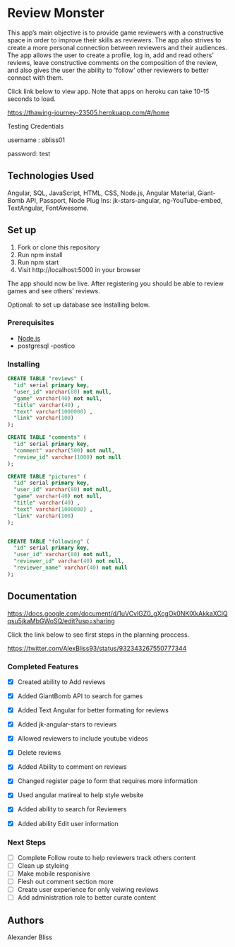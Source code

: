 # Review Monster

This app’s main objective is to provide game reviewers with a constructive space in order to improve their skills as reviewers. The app also strives to create a more personal connection between reviewers and their audiences. 
The app allows the user to create a profile, log in, add and read others’ reviews, leave constructive comments on the composition of the review, and also gives the user the ability to 'follow' other reviewers to better connect with them. 

Click link below to view app. Note that apps on heroku can take 10-15 seconds to load.

https://thawing-journey-23505.herokuapp.com/#/home

Testing Credentials

username : abliss01

password: test


## Technologies Used

Angular,
SQL, 
JavaScript,
HTML,
CSS,
Node.js, 
Angular Material,
Giant-Bomb API,
Passport,
Node Plug Ins: jk-stars-angular, ng-YouTube-embed, TextAngular, FontAwesome.

## Set up

1. Fork or clone this repository
2. Run npm install
3. Run npm start
4. Visit http://localhost:5000 in your browser

The app should now be live. After registering you should be able to review games and see others' reviews.

Optional: to set up database see Installing below.

### Prerequisites

- [Node.js](https://nodejs.org/en/)
- postgresql
-postico

### Installing


```sql
CREATE TABLE "reviews" (
  "id" serial primary key,
  "user_id" varchar(80) not null,
  "game" varchar(40) not null,
  "title" varchar(40) ,
  "text" varchar(1000000) ,
  "link" varchar(100) 
);

CREATE TABLE "comments" (
  "id" serial primary key,
  "comment" varchar(500) not null,
  "review_id" varchar(1000) not null
);

CREATE TABLE "pictures" (
  "id" serial primary key,
  "user_id" varchar(80) not null,
  "game" varchar(40) not null,
  "title" varchar(40) ,
  "text" varchar(1000000) ,
  "link" varchar(100) 
);


CREATE TABLE "following" (
  "id" serial primary key,
  "user_id" varchar(80) not null,
  "reviewer_id" varchar(40) not null,
  "reviewer_name" varchar(40) not null
);

```

## Documentation

https://docs.google.com/document/d/1uVCvlGZ0_gXcgOk0NKlXkAkkaXClQqsu5jkaMbGWoSQ/edit?usp=sharing


Click the link below to see first steps in the planning proccess.

https://twitter.com/AlexBliss93/status/932343267550777344

### Completed Features

- [x] Created ability to Add reviews
- [x] Added GiantBomb API to search for games
- [x] Added Text Angular for better formating for reviews
- [x] Added jk-angular-stars to reviews
- [x] Allowed reviewers to include youtube videos
- [x] Delete reviews
- [x] Added Ability to comment on reviews
- [x] Changed register page to form that requires more information
- [x] Used angular matireal to help style website
- [x] Added ability to search for Reviewers
- [x] Added ability Edit user information


### Next Steps

- [ ] Complete Follow route to help reviewers track others content
- [ ] Clean up styleing
- [ ] Make mobile responisive
- [ ] Flesh out comment section more
- [ ] Create user experience for only veiwing reviews
- [ ] Add administration role to better curate content

## Authors

Alexander Bliss
